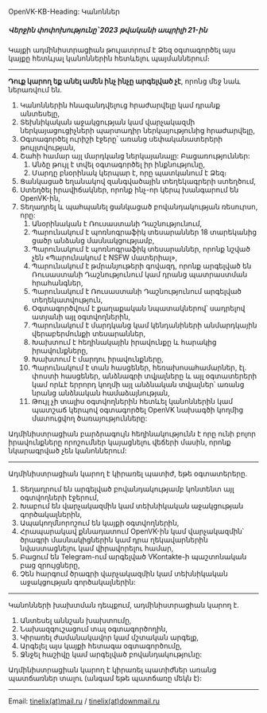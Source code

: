 OpenVK-KB-Heading: Կանոններ

##### Վերջին փոփոխությունը՝ 2023 թվականի ապրիլի 21-ին

Կայքի ադմինիստրացիան թույատրում է Ձեզ օգտագործել այս կայքը հետևյալ կանոններին հետևելու պայմաններում։
****

**Դուք կարող եք անել ամեն ինչ ինչը արգելված չէ**, որոնց մեջ նաև ներառվում են․

1. Կանոններին հնազանդվելուց հրաժարվելը կամ դրանք անտեսելը,
2. Տեխնիկական աջակցության կամ վարչակազմի ներկայացուցիչների պարտադիր ներկայությունից հրաժարվելը,
3. Օգտագործել ուրիշի էջերը՝ առանց սեփականատերերի թույլտվության,
4. Շահի համար այլ մարդկանց ներկայանալը: Բացառություններ:
	1. Անձը թույլ է տվել օգտագործել իր ինքնությունը,
	2. Մարդը բնօրինակ կերպար է, որը պատկանում է Ձեզ։
5. Ցանկացած եղանակով զանգվածային տեղեկագրերի ստեղծում,
6. Ստեղծել իրավիճակներ, որոնք ինչ-որ կերպ խանգարում են OpenVK-ին,
7. Տեղադրել և պահպանել ցանկացած բովանդակության ռեսուրսո, որը:
	1. Անօրինական է Ռուսաստանի Դաշնությունում,
	2. Պարունակում է պոռնոգրաֆիկ տեսարաններ 18 տարեկանից ցածր անձանց մասնակցությամբ,
	3. Պարունակում է պոռնոգրաֆիկ տեսարաններ, որոնք նշված չեն «Պարունակում է NSFW մատերիալ»,
	4. Պարունակում է թմրանյութերի գովազդ, որոնք արգելված են Ռուսաստանի Դաշնությունում կամ դրանց պատրաստման հրահանգներ,
	5. Պարունակում է Ռուսաստանի Դաշնությունում արգելված տեղեկատվություն,
	6. Օգտագործվում է քաղաքական նպատակներով՝ սադրելով ատյանի այլ օգտվողներին,
	7. Պարունակում է մարդկանց կամ կենդանիների անմարդկային վերաբերմունքի տեսարաններ,
	8. Խախտում է հեղինակային իրավունքը և հարակից իրավունքները,
	9. Խախտում է մարդու իրավունքները,
	10. Պարունակում է տան հասցեներ, հեռախոսահամարներ, էլ. փոստի հասցեներ, անձնագրի տվյալները և այլ օգտատերերի կամ որևէ երրորդ կողմի այլ անձնական տվյալներ՝ առանց նրանց անձնական համաձայնության,
	11. Թույլ չի տալիս օգտվողներին հետևել կանոններին կամ պատշաճ կերպով օգտագործել OpenVK նախագծի կողմից մատուցվող ծառայությունները:

Ադմինիստրացիան բարձրագույն հեղինակությունն է որը ունի բոլոր իրավունքները որոշումներ կայացնելու վեճերի մասին, որոնք նկարագրված չեն կանոններում:

****

Ադմինիստրացիան կարող է կիրառել պատիժ, եթե օգտատերերը․

1. Տեղադրում են արգելված բովանդակությամբ կոնտենտ այլ օգտվողների էջերում,
2. Խաբում են վարչակազմին կամ տեխնիկական աջակցության գործակալներին,
3. Ապակողմնորոշում են կայքի օգտվողներին,
4. Հրապարակավ քննադատում OpenVK-ին կամ վարչակազմին՝ ծրագրի մասնակիցներին կամ դրա ղեկավարներին նվաստացնելու կամ վիրավորելու համար,
5. Բացում են Telegram-ում արգելված VKontakte-ի պաշտոնական բաց զրույցները,
6. Չեն հարգում ծրագրի վարչակազմին կամ տեխնիկական աջակցության գործակալներին:

****

Կանոնների խախտման դեպքում, ադմինիստրացիան կարող է․

1. Անտեսել աննշան խախտումը,
2. Նախազգուշացում տալ օգտագործողին,
3. Կիրառել ժամանակավոր կամ մշտական արգելք,
4. Արգելել այս կայքի հետագա օգտագործումը,
5. Ջնջել հաշիվը կամ արգելված բովանդակությունը:

Ադմինիստրացիան կարող է կիրառել պատիժներ առանց պատճառներ տալու (անգամ եթե պատճառը մեկն է):

****

Email: [tinelix(at)mail.ru](mailto:tinelix@mail.ru) / [tinelix(at)downmail.ru](mailto:tinelix@downmail.ru)
